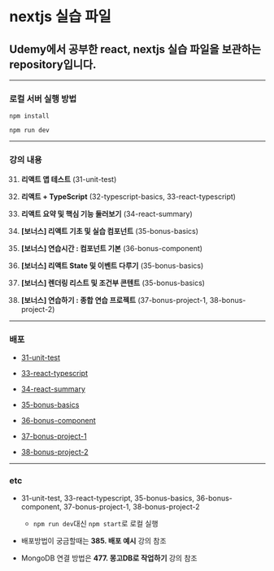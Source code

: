 # nextjs 실습 파일

## Udemy에서 공부한 react, nextjs 실습 파일을 보관하는 repository입니다.

---

### 로컬 서버 실행 방법

`npm install`

`npm run dev`

---

### 강의 내용

31. **리액트 앱 테스트** (31-unit-test)

32. **리액트 + TypeScript** (32-typescript-basics, 33-react-typescript)

33. **리액트 요약 및 핵심 기능 둘러보기** (34-react-summary)

34. **[보너스] 리액트 기초 및 실습 컴포넌트** (35-bonus-basics)

35. **[보너스] 연습시간 : 컴포넌트 기본** (36-bonus-component)

36. **[보너스] 리액트 State 및 이벤트 다루기** (35-bonus-basics)

37. **[보너스] 렌더링 리스트 및 조건부 콘텐트** (35-bonus-basics)

38. **[보너스] 연습하기 : 종합 연습 프로젝트** (37-bonus-project-1, 38-bonus-project-2)

---

### 배포

- [31-unit-test](https://31-unit-test.vercel.app/)

- [33-react-typescript](https://33-react-typescript.vercel.app/)

- [34-react-summary](https://34-react-summary.vercel.app/)

- [35-bonus-basics](https://35-bonus-basics.vercel.app/)

- [36-bonus-component](https://36-bonus-component.vercel.app/)

- [37-bonus-project-1](https://37-bonus-project-1.vercel.app/)

- [38-bonus-project-2](https://38-bonus-project-2.vercel.app/)

---

### etc

- 31-unit-test, 33-react-typescript, 35-bonus-basics, 36-bonus-component, 37-bonus-project-1, 38-bonus-project-2

  - `npm run dev`대신 `npm start`로 로컬 실행

- 배포방법이 궁금할때는 **385. 배포 예시** 강의 참조
- MongoDB 연결 방법은 **477. 몽고DB로 작업하기** 강의 참조
